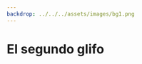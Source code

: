 ```yaml
---
backdrop: ../../../assets/images/bg1.png
---
```


# El segundo glifo

<Item id="11"/>

<Page url="12" instructions="Estás de suerte, ya que una vez más tu guía es útil, afirmando que este glifo significa 'guacamayo'. Recordando que sus instrucciones de los textos fueron poner los artículos nuevamente en su lugar, escanea las paredes para encontrar desde donde cayeron las piedras." action="Seguir" condition="11" />
